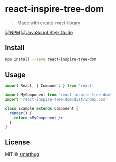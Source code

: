 # react-inspire-tree-dom

> Made with create-react-library

[![NPM](https://img.shields.io/npm/v/react-inspire-tree-dom.svg)](https://www.npmjs.com/package/react-inspire-tree-dom) [![JavaScript Style Guide](https://img.shields.io/badge/code_style-standard-brightgreen.svg)](https://standardjs.com)

## Install

```bash
npm install --save react-inspire-tree-dom
```

## Usage

```jsx
import React, { Component } from 'react'

import MyComponent from 'react-inspire-tree-dom'
import 'react-inspire-tree-dom/dist/index.css'

class Example extends Component {
  render() {
    return <MyComponent />
  }
}
```

## License

MIT © [smarthug](https://github.com/smarthug)
